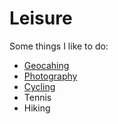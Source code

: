 # Leisure

Some things I like to do:

* [Geocahing](https://www.geocaching.com/p/default.aspx?guid=9bd840ec-c9c1-46bb-a58a-cb15d572385d)
* [Photography](photography.md)
* [Cycling](https://www.strava.com/athletes/13642227)
* Tennis
* Hiking

